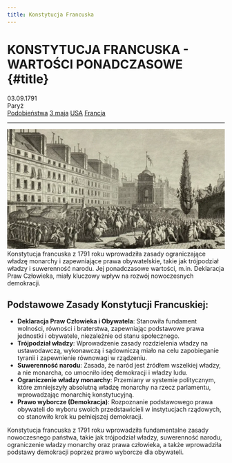 ```yaml
---
title: Konstytucja Francuska
---
```


# KONSTYTUCJA FRANCUSKA - WARTOŚCI PONADCZASOWE {#title}

<div class="subtitle">
	<div>03.09.1791</div>
	<div>Paryż</div>
</div>

<nav>
	<a href="/">Podobieństwa</a>
	<a href="konstytucja3maja">3 maja</a>
	<a href="konstytucjaAmerykanska">USA</a>
	<a href="konstytucjaFrancuska">Francja</a>
</nav>

---

![Konstytucja](assets/img/Konstytucja-francja.jpg)
Konstytucja francuska z 1791 roku wprowadziła zasady ograniczające władzę monarchy i zapewniające prawa obywatelskie, takie jak trójpodział władzy i suwerenność narodu. Jej ponadczasowe wartości, m.in. Deklaracja Praw Człowieka, miały kluczowy wpływ na rozwój nowoczesnych demokracji.

## Podstawowe Zasady Konstytucji Francuskiej:

* **Deklaracja Praw Człowieka i Obywatela**: Stanowiła fundament wolności, równości i braterstwa, zapewniając podstawowe prawa jednostki i obywatele, niezależnie od stanu społecznego.
* **Trójpodział władzy**: Wprowadzenie zasady rozdzielenia władzy na ustawodawczą, wykonawczą i sądowniczą miało na celu zapobieganie tyranii i zapewnienie równowagi w rządzeniu.
* **Suwerenność narodu**: Zasada, że naród jest źródłem wszelkiej władzy, a nie monarcha, co umocniło ideę demokracji i władzy ludu.
* **Ograniczenie władzy monarchy**: Przemiany w systemie politycznym, które zmniejszyły absolutną władzę monarchy na rzecz parlamentu, wprowadzając monarchię konstytucyjną.
* **Prawo wyborcze (Demokracja)**: Rozpoznanie podstawowego prawa obywateli do wyboru swoich przedstawicieli w instytucjach rządowych, co stanowiło krok ku pełniejszej demokracji.

Konstytucja francuska z 1791 roku wprowadziła fundamentalne zasady nowoczesnego państwa, takie jak trójpodział władzy, suwerenność narodu, ograniczenie władzy monarchy oraz prawa człowieka, a także wprowadziła podstawy demokracji poprzez prawo wyborcze dla obywateli.